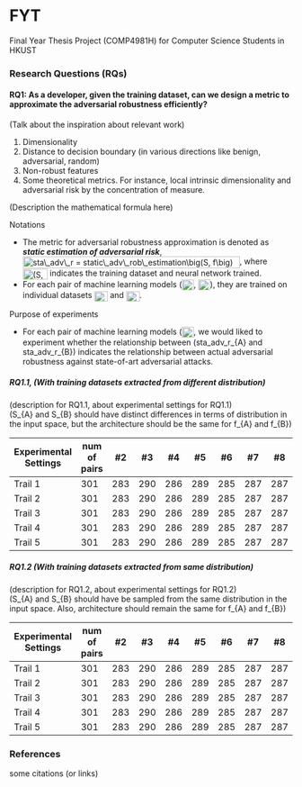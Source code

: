 # FYT
Final Year Thesis Project (COMP4981H) for Computer Science Students in HKUST


### Research Questions (RQs)

#### RQ1: As a developer, given the training dataset, can we design a metric to approximate the adversarial robustness efficiently?  

(Talk about the inspiration about relevant work) 
1. Dimensionality 
2. Distance to decision boundary (in various directions like benign, adversarial, random)
3. Non-robust features 
4. Some theoretical metrics. For instance, local intrinsic dimensionality and adversarial risk by the concentration of measure.

(Description the mathematical formula here)

Notations <br />
  - The metric for adversarial robustness approximation is denoted as ***static estimation of adversarial risk***, <img src="http://bit.ly/2mEjDTc" align="center" border="0" alt="sta\_adv\_r = static\_adv\_rob\_estimation\big(S, f\big) " width="386" height="21" />, where <img src="http://bit.ly/2lf1Phe" align="center" border="0" alt="(S, f)" width="44" height="19" /> indicates the training dataset and neural network trained. 
  - For each pair of machine learning models (<img src="http://www.sciweavers.org/tex2img.php?eq=%20f_%7BA%7D&bc=White&fc=Black&im=jpg&fs=12&ff=arev&edit=0" align="center" border="0" alt=" f_{A}" width="21" height="19" />, <img src="http://www.sciweavers.org/tex2img.php?eq=%20f_%7BB%7D&bc=White&fc=Black&im=jpg&fs=12&ff=arev&edit=0" align="center" border="0" alt=" f_{B}" width="21" height="19" />), they are trained on individual datasets <img src="http://bit.ly/2mgqpP2" align="center" border="0" alt="S_{A}" width="24" height="18" /> and <img src="http://bit.ly/2mh4M0W" align="center" border="0" alt="S_{B}" width="24" height="18" />.
  
Purpose of experiments <br />
  - For each pair of machine learning models (<img src="http://www.sciweavers.org/tex2img.php?eq=%20f_%7BA%7D&bc=White&fc=Black&im=jpg&fs=12&ff=arev&edit=0" align="center" border="0" alt=" f_{A}" width="21" height="19" />, we would liked to experiment whether the relationship between (sta_adv_r_{A} and sta_adv_r_{B}) indicates the relationship between actual adversarial robustness against state-of-art adversarial attacks. 

##### RQ1.1, (With training datasets extracted from different distribution)

(description for RQ1.1, about experimental settings for RQ1.1) <br />
(S_{A} and S_{B} should have distinct differences in terms of distribution in the input space, but the architecture should be the same for f_{A} and f_{B}) 

Experimental Settings | num of pairs | #2 | #3 | #4 | #5 | #6 | #7 | #8 | #9 | #10 | #11
--- | --- | --- | --- |--- |--- |--- |--- |--- |--- |--- |---
Trail 1 | 301 | 283 | 290 | 286 | 289 | 285 | 287 | 287 | 272 | 276 | 269
Trail 2 | 301 | 283 | 290 | 286 | 289 | 285 | 287 | 287 | 272 | 276 | 269
Trail 3 | 301 | 283 | 290 | 286 | 289 | 285 | 287 | 287 | 272 | 276 | 269
Trail 4 | 301 | 283 | 290 | 286 | 289 | 285 | 287 | 287 | 272 | 276 | 269
Trail 5 | 301 | 283 | 290 | 286 | 289 | 285 | 287 | 287 | 272 | 276 | 269

##### RQ1.2 (With training datasets extracted from same distribution)  

(description for RQ1.2, about experimental settings for RQ1.2) <br />
(S_{A} and S_{B} should have be sampled from the same distribution in the input space. Also, architecture should remain the same for f_{A} and f_{B}) 

Experimental Settings | num of pairs | #2 | #3 | #4 | #5 | #6 | #7 | #8 | #9 | #10 | #11
--- | --- | --- | --- |--- |--- |--- |--- |--- |--- |--- |---
Trail 1 | 301 | 283 | 290 | 286 | 289 | 285 | 287 | 287 | 272 | 276 | 269
Trail 2 | 301 | 283 | 290 | 286 | 289 | 285 | 287 | 287 | 272 | 276 | 269
Trail 3 | 301 | 283 | 290 | 286 | 289 | 285 | 287 | 287 | 272 | 276 | 269
Trail 4 | 301 | 283 | 290 | 286 | 289 | 285 | 287 | 287 | 272 | 276 | 269
Trail 5 | 301 | 283 | 290 | 286 | 289 | 285 | 287 | 287 | 272 | 276 | 269

### References 

some citations (or links)
